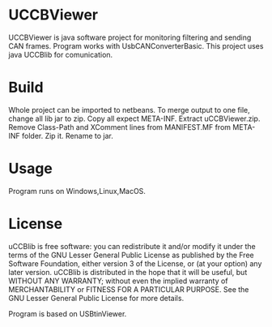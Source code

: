 # UCCBViewer
UCCBViewer is java software project for monitoring filtering and sending CAN frames.
Program works with UsbCANConverterBasic. This project uses java UCCBlib for comunication.
# Build 
Whole project can be imported to netbeans. 
To merge output to one file, change all lib jar to zip. Copy all expect META-INF. Extract uCCBViewer.zip. Remove Class-Path and XComment lines from MANIFEST.MF from META-INF folder. Zip it. Rename to jar.  
# Usage
Program runs on Windows,Linux,MacOS. 
# License
uCCBlib is free software: you can redistribute it and/or modify it under the terms of the GNU Lesser General Public License as published by the Free Software Foundation, either version 3 of the License, or (at your option) any later version. uCCBlib is distributed in the hope that it will be useful, but WITHOUT ANY WARRANTY; without even the implied warranty of MERCHANTABILITY or FITNESS FOR A PARTICULAR PURPOSE. See the GNU Lesser General Public License for more details. 

Program is based on USBtinViewer.
